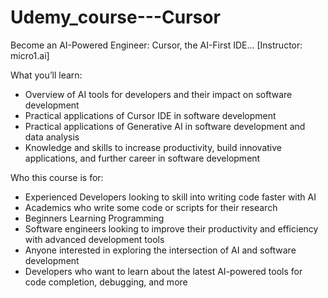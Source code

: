 # Udemy_course---Cursor
Become an AI-Powered Engineer: Cursor, the AI-First IDE... 
[Instructor: micro1.ai]

What you’ll learn:
* Overview of AI tools for developers and their impact on software development
* Practical applications of Cursor IDE in software development
* Practical applications of Generative AI in software development and data analysis
* Knowledge and skills to increase productivity, build innovative applications, and further career in software development

Who this course is for:
* Experienced Developers looking to skill into writing code faster with AI
* Academics who write some code or scripts for their research
* Beginners Learning Programming
* Software engineers looking to improve their productivity and efficiency with advanced development tools
* Anyone interested in exploring the intersection of AI and software development
* Developers who want to learn about the latest AI-powered tools for code completion, debugging, and more
